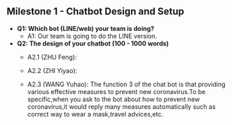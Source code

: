 ## Milestone 1 - Chatbot Design and Setup
- **Q1: Which bot (LINE/web) your team is doing?**
    - A1: Our team is going to do the LINE version.
- **Q2: The design of your chatbot (100 - 1000 words)**
    - A2.1 (ZHU Feng):
    
    
    - A2.2 (ZHI Yiyao):
    
    
    - A2.3 (WANG Yuhao):
    The function 3 of the chat bot is that providing various effective measures to prevent new coronavirus.To be specific,when you ask to the bot about how to prevent new coronavirus,it would reply many measures automatically such as correct way to wear a mask,travel advices,etc.
    
    
